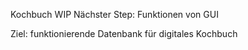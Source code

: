 Kochbuch WIP 
Nächster Step: Funktionen von GUI

Ziel: funktionierende Datenbank für digitales Kochbuch
